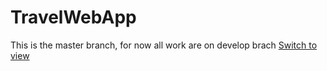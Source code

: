 # TravelWebApp
This is the master branch, for now all work are on develop brach
[Switch to view](https://github.com/fullstacktf/TravelWebApp/tree/develop)
